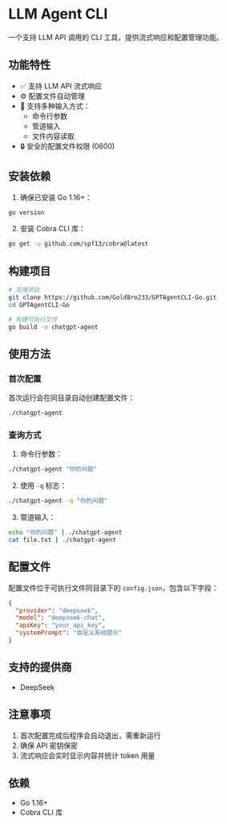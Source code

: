 # LLM Agent CLI

一个支持 LLM API 调用的 CLI 工具，提供流式响应和配置管理功能。

## 功能特性

- ✅ 支持 LLM API 流式响应
- ⚙️ 配置文件自动管理
- 📝 支持多种输入方式：
  - 命令行参数
  - 管道输入
  - 文件内容读取
- 🔒 安全的配置文件权限 (0600)

## 安装依赖

1. 确保已安装 Go 1.16+：
```bash
go version
```

2. 安装 Cobra CLI 库：
```bash
go get -u github.com/spf13/cobra@latest
```

## 构建项目

```bash
# 克隆项目
git clone https://github.com/GoldBro233/GPTAgentCLI-Go.git
cd GPTAgentCLI-Go

# 构建可执行文件
go build -o chatgpt-agent
```

## 使用方法

### 首次配置
首次运行会在同目录自动创建配置文件：
```bash
./chatgpt-agent
```

### 查询方式
1. 命令行参数：
```bash
./chatgpt-agent "你的问题"
```

2. 使用 `-q` 标志：
```bash
./chatgpt-agent -q "你的问题"
```

3. 管道输入：
```bash
echo "你的问题" | ./chatgpt-agent
cat file.txt | ./chatgpt-agent
```

## 配置文件
配置文件位于可执行文件同目录下的 `config.json`，包含以下字段：
```json
{
  "provider": "deepseek",
  "model": "deepseek-chat",
  "apiKey": "your_api_key",
  "systemPrompt": "自定义系统提示"
}
```

## 支持的提供商
- DeepSeek

## 注意事项
1. 首次配置完成后程序会自动退出，需重新运行
2. 确保 API 密钥保密
3. 流式响应会实时显示内容并统计 token 用量

## 依赖
- Go 1.16+
- Cobra CLI 库


